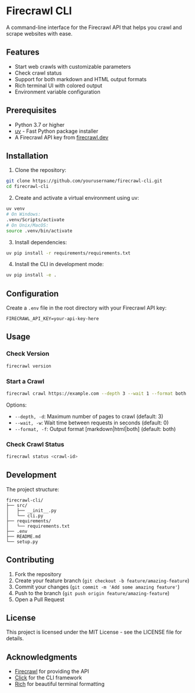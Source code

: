 # Firecrawl CLI

A command-line interface for the Firecrawl API that helps you crawl and scrape websites with ease.

## Features

- Start web crawls with customizable parameters
- Check crawl status
- Support for both markdown and HTML output formats
- Rich terminal UI with colored output
- Environment variable configuration

## Prerequisites

- Python 3.7 or higher
- [uv](https://github.com/astral-sh/uv) - Fast Python package installer
- A Firecrawl API key from [firecrawl.dev](https://firecrawl.dev)

## Installation

1. Clone the repository:

```bash
git clone https://github.com/yourusername/firecrawl-cli.git
cd firecrawl-cli
```

2. Create and activate a virtual environment using uv:

```bash
uv venv
# On Windows:
.venv/Scripts/activate
# On Unix/MacOS:
source .venv/bin/activate
```

3. Install dependencies:

```bash
uv pip install -r requirements/requirements.txt
```

4. Install the CLI in development mode:

```bash
uv pip install -e .
```

## Configuration

Create a `.env` file in the root directory with your Firecrawl API key:

```env
FIRECRAWL_API_KEY=your-api-key-here
```

## Usage

### Check Version

```bash
firecrawl version
```

### Start a Crawl

```bash
firecrawl crawl https://example.com --depth 3 --wait 1 --format both
```

Options:

- `--depth, -d`: Maximum number of pages to crawl (default: 3)
- `--wait, -w`: Wait time between requests in seconds (default: 0)
- `--format, -f`: Output format [markdown|html|both] (default: both)

### Check Crawl Status

```bash
firecrawl status <crawl-id>
```

## Development

The project structure:

```
firecrawl-cli/
├── src/
│   ├── __init__.py
│   └── cli.py
├── requirements/
│   └── requirements.txt
├── .env
├── README.md
└── setup.py
```

## Contributing

1. Fork the repository
2. Create your feature branch (`git checkout -b feature/amazing-feature`)
3. Commit your changes (`git commit -m 'Add some amazing feature'`)
4. Push to the branch (`git push origin feature/amazing-feature`)
5. Open a Pull Request

## License

This project is licensed under the MIT License - see the LICENSE file for details.

## Acknowledgments

- [Firecrawl](https://firecrawl.dev) for providing the API
- [Click](https://click.palletsprojects.com/) for the CLI framework
- [Rich](https://rich.readthedocs.io/) for beautiful terminal formatting
